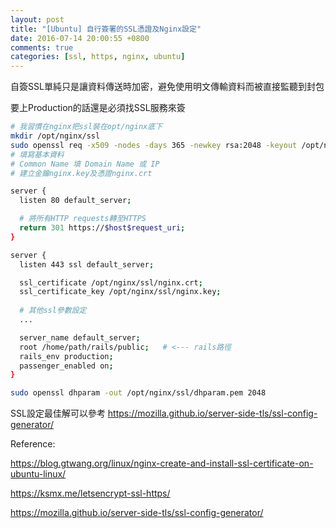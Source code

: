 ```yaml
---
layout: post
title: "[Ubuntu] 自行簽署的SSL憑證及Nginx設定"
date: 2016-07-14 20:00:55 +0800
comments: true
categories: [ssl, https, nginx, ubuntu]
---
```


自簽SSL單純只是讓資料傳送時加密，避免使用明文傳輸資料而被直接監聽到封包

要上Production的話還是必須找SSL服務來簽

```bash openssl
# 我習慣在nginx把ssl裝在opt/nginx底下
mkdir /opt/nginx/ssl
sudo openssl req -x509 -nodes -days 365 -newkey rsa:2048 -keyout /opt/nginx/ssl/nginx.key -out /opt/nginx/ssl/nginx.crt
# 填寫基本資料
# Common Name 填 Domain Name 或 IP
# 建立金鑰nginx.key及憑證nginx.crt
```

```bash nginx.conf
server {
  listen 80 default_server;

  # 將所有HTTP requests轉至HTTPS
  return 301 https://$host$request_uri;
}

server {
  listen 443 ssl default_server;

  ssl_certificate /opt/nginx/ssl/nginx.crt;
  ssl_certificate_key /opt/nginx/ssl/nginx.key;
  
  # 其他ssl參數設定
  ...

  server_name default_server;
  root /home/path/rails/public;   # <--- rails路徑
  rails_env production;
  passenger_enabled on;
}

```

```bash 產dhparam -out
sudo openssl dhparam -out /opt/nginx/ssl/dhparam.pem 2048

```

SSL設定最佳解可以參考 https://mozilla.github.io/server-side-tls/ssl-config-generator/


Reference:

https://blog.gtwang.org/linux/nginx-create-and-install-ssl-certificate-on-ubuntu-linux/

https://ksmx.me/letsencrypt-ssl-https/

https://mozilla.github.io/server-side-tls/ssl-config-generator/